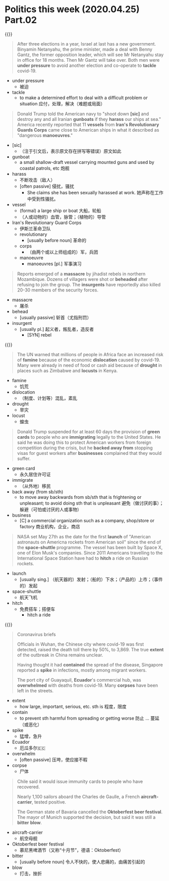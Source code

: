 # Politics this week (2020.04.25) Part.02


{{<music url="/economist/20200425/002 The world this week - Politics/4.mp3">}}

> After three elections in a year, Israel at last has a new government. Binyamin Netanyahu, the prime minister, made a deal with Benny Gantz, the former opposition leader, which will see Mr Netanyahu stay in office for 18 months. Then Mr Gantz will take over. Both men were **under pressure** to avoid another election and co-operate to **tackle** covid-19.

- under pressure
  - 被迫
- tackle
  -  to make a determined effort to deal with a difficult problem or situation 应付，处理，解决（难题或局面）

> Donald Trump told the American navy to "shoot down **[sic]** and destroy any and all Iranian **gunboats** if they **harass** our ships at sea." America recently reported that 11 **vessels** from **Iran's Revolutionary Guards Corps** came close to American ships in what it described as "dangerous **manoeuvres**."

- [sic]
  - （注于引文后，表示原文存在拼写等错误）原文如此
- gunboat
  - a small shallow-draft vessel carrying mounted guns and used by coastal patrols, etc 炮舰
- harass
  - 不断攻击（敌人）
  - [often passive] 侵扰，骚扰
    - She claims she has been sexually harassed at work. 她声称在工作中受到性骚扰。
- vessel
  - (formal) a large ship or boat 大船，轮船
  - （人或动物的）血管，脉管；（植物的）导管
- Iran's Revolutionary Guard Corps
  - 伊斯兰革命卫队
  - revolutionary
    - [usually before noun] 革命的
  - corps
    - （由两个或以上师组成的）军，兵团
  - manoeuvre
    - manoeuvres [pl.] 军事演习

> Reports emerged of a **massacre** by jihadist rebels in northern Mozambique. Dozens of villagers were shot or **beheaded** after refusing to join the group. The **insurgents** have reportedly also killed 20-30 members of the security forces.

- massacre
  - 屠杀
- behead
  - [usually passive] 斩首（尤指刑罚）
- insurgent
  - [usually pl.] 起义者，叛乱者，造反者
    - [SYN] rebel

{{<music url="/economist/20200425/002 The world this week - Politics/5.mp3">}}

> The UN warned that millions of people in Africa face an increased risk of **famine** because of the economic **dislocation** caused by covid-19. Many were already in need of food or cash aid because of **drought** in places such as Zimbabwe and **locusts** in Kenya.

- famine
  - 饥荒
- dislocation
  - （制度、计划等）混乱，紊乱
- drought
  - 旱灾
- locust
  - 蝗虫

> Donald Trump suspended for at least 60 days the provision of **green cards** to people who are **immigrating** legally to the United States. He said he was doing this to protect American workers from foreign competition during the crisis, but he **backed away from** stopping visas for guest workers after **businesses** complained that they would suffer.

- green card
  - 永久居住许可证
- immigrate
  - （从外地）移民
- back away (from sb/sth)
  - to move away backwards from sb/sth that is frightening or unpleasant; to avoid doing sth that is unpleasant 避免（做讨厌的事）；躲避（可怕或讨厌的人或事物）
- business
  - [C] a commercial organization such as a company, shop/store or factory 商业机构，企业，商店

> NASA set May 27th as the date for the first **launch** of "American astronauts on Americna rockets from American soil" since the end of the **space-shuttle** programme. The vessel has been built by Space X, one of Elon Musk's companies. Since 2011 Americans travelling to the International Space Station have had to **hitch** a ride on Russian rockets.

- launch
  - [usually sing.] （航天器的）发射；（船的）下水；（产品的）上市；（事件的）发起
- space-shuttle
  - 航天飞机
- hitch
  - 免费搭车；搭便车
    - hitch a ride

{{<music url="/economist/20200425/002 The world this week - Politics/6.mp3">}}

> Coronavirus briefs
> 
> Officials in Wuhan, the Chinese city where covid-19 was first detected, raised the death toll there by 50%, to 3,869. The true **extent** of the outbreak in China remains unclear.
> 
> Having thought it had **contained** the spread of the disease, Singapore reported a **spike** in infections, mostly among migrant workers.
> 
> The port city of Guayaquil, **Ecuador**'s commercial hub, was **overwhelmed** with deaths from covid-19. Many **corpses** have been left in the streets.

- extent
  - how large, important, serious, etc. sth is 程度，限度
- contain
  - to prevent sth harmful from spreading or getting worse 防止 … 蔓延（或恶化）
- spike
  - 猛增，急升
- Ecuador
  - 厄瓜多尔🇪🇨
- overwhelm
  - [often passive] 压垮，使应接不暇
- corpse
  - 尸体

> Chile said it would issue immunity cards to people who have recovered.
> 
> Nearly 1,100 sailors aboard the Charles de Gaulle, a French **aircraft-carrier**, tested positive.
> 
> The German state of Bavaria cancelled the **Oktoberfest beer festival**. The mayor of Munich supported the decision, but said it was still a **bitter** **blow**.

- aircraft-carrier
  - 航空母舰
- Oktoberfest beer festival
  - 慕尼黑啤酒节（又称“十月节”，德语：Oktoberfest）
- bitter
  - [usually before noun] 令人不快的，使人悲痛的，由痛苦引起的
- blow
  - 打击，挫折
